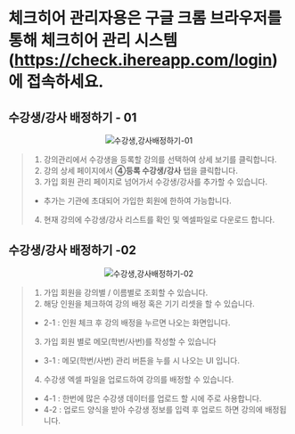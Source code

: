 # 체크히어 관리자용은 구글 크롬 브라우저를 통해 체크히어 관리 시스템 (https://check.ihereapp.com/login) 에 접속하세요.
## 수강생/강사 배정하기 - 01

<p align = "center">
<img alt="수강생,강사배정하기-01" src="https://github.com/user-attachments/assets/ee1540bb-aaa1-4068-84c7-611355e7e732">
<p/>

>1. 강의관리에서 수강생을 등록할 강의를 선택하여 상세 보기를 클릭합니다.
>2. 강의 상세 페이지에서 **④등록 수강생/강사** 탭을 클릭합니다.
>3. 가입 회원 관리 페이지로 넘어가서 수강생/강사를 추가할 수 있습니다.
> * 추가는 기관에 초대되어 가입한 회원에 한하여 가능합니다. 
>4. 현재 강의에 수강생/강사 리스트를 확인 및 엑셀파일로 다운로드 합니다.

## 수강생/강사 배정하기 -02

<p align = "center">
<img alt="수강생,강사배정하기-02" src="https://github.com/user-attachments/assets/a63a63aa-7b01-4d8b-ad09-55b621514732">
<p/>
  
>1. 가입 회원을 강의별 / 이름별로 조회할 수 있습니다.
>2. 해당 인원을 체크하여 강의 배정 혹은 기기 리셋을 할 수 있습니다.
> * 2-1 : 인원 체크 후 강의 배정을 누르면 나오는 화면입니다.
>3. 가입 회원 별로 메모(학번/사번)를 작성할 수 있습니다
> * 3-1 : 메모(학번/사번) 관리 버튼을 누를 시 나오는 UI 입니다.
>4. 수강생 엑셀 파일을 업로드하여 강의를 배정할 수 있습니다.
> * 4-1 : 한번에 많은 수강생 데이터를 업로드 할 시에 주로 사용합니다.
> * 4-2 : 업로드 양식을 받아 수강생 정보를 입력 후 업로드 하면 강의에 배정됩니다. 
